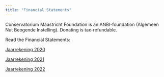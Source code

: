 ```yaml
---
title: "Financial Statements"
---
```


Conservatorium Maastricht Foundation is an ANBI-foundation (Algemeen Nut Beogende Instelling). Donating is tax-refundable.

Read the Financial Statements:


[Jaarrekening 2020](static/downloads/jaarrekening_2020.pdf)


[Jaarrekening 2021](static/downloads/jaarrekening_2021.pdf)


[Jaarrekening 2022](static/downloads/jaarrekening_2022.pdf)
